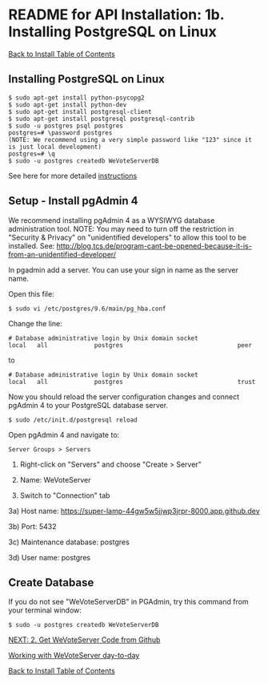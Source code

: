 # README for API Installation: 1b. Installing PostgreSQL on Linux

[Back to Install Table of Contents](README_API_INSTALL.md)

## Installing PostgreSQL on Linux

    $ sudo apt-get install python-psycopg2 
    $ sudo apt-get install python-dev
    $ sudo apt-get install postgresql-client
    $ sudo apt-get install postgresql postgresql-contrib
    $ sudo -u postgres psql postgres
    postgres=# \password postgres
    (NOTE: We recommend using a very simple password like "123" since it is just local development)
    postgres=# \q
    $ sudo -u postgres createdb WeVoteServerDB

See here for more detailed [instructions](https://help.ubuntu.com/community/PostgreSQL)

## Setup - Install pgAdmin 4

We recommend installing pgAdmin 4 as a WYSIWYG database administration tool.
NOTE: You may need to turn off the restriction in "Security & Privacy" on "unidentified developers"
to allow this tool to be installed.
See: http://blog.tcs.de/program-cant-be-opened-because-it-is-from-an-unidentified-developer/

In pgadmin add a server. You can use your sign in name as the server name.

Open this file:

    $ sudo vi /etc/postgres/9.6/main/pg_hba.conf

Change the line:

    # Database administrative login by Unix domain socket
    local   all             postgres                                peer
to

    # Database administrative login by Unix domain socket
    local   all             postgres                                trust
    
Now you should reload the server configuration changes and connect pgAdmin 4 to your PostgreSQL database server.

    $ sudo /etc/init.d/postgresql reload

Open pgAdmin 4 and navigate to:

    Server Groups > Servers

1) Right-click on "Servers" and choose "Create > Server"

2) Name: WeVoteServer

3) Switch to "Connection" tab

3a) Host name: https://super-lamp-44gw5w5jjwp3jrpr-8000.app.github.dev

3b) Port: 5432

3c) Maintenance database: postgres

3d) User name: postgres


## Create Database

If you do not see "WeVoteServerDB" in PGAdmin, try this command from your terminal window:

    $ sudo -u postgres createdb WeVoteServerDB



[NEXT: 2. Get WeVoteServer Code from Github](README_API_INSTALL_CODE_FROM_GITHUB.md)

[Working with WeVoteServer day-to-day](README_WORKING_WITH_WE_VOTE_SERVER.md)

[Back to Install Table of Contents](README_API_INSTALL.md)
